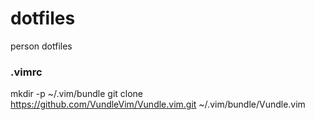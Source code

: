 # dotfiles
person dotfiles

### .vimrc
mkdir -p ~/.vim/bundle
git clone https://github.com/VundleVim/Vundle.vim.git ~/.vim/bundle/Vundle.vim

